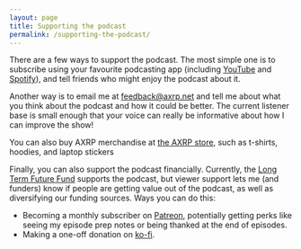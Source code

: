 ```yaml
---
layout: page
title: Supporting the podcast
permalink: /supporting-the-podcast/
---
```


There are a few ways to support the podcast. The most simple one is to subscribe using your favourite podcasting app (including [YouTube](https://www.youtube.com/channel/UCIAzAR5dG7j_Kcvwjh7SQpg) and [Spotify](https://open.spotify.com/show/2HwW0U4nTGjQbqm4dZpXxD)), and tell friends who might enjoy the podcast about it.

Another way is to email me at <feedback@axrp.net> and tell me about what you think about the podcast and how it could be better. The current listener base is small enough that your voice can really be informative about how I can improve the show!

You can also buy AXRP merchandise at [the AXRP store](https://store.axrp.net), such as t-shirts, hoodies, and laptop stickers

Finally, you can also support the podcast financially. Currently, the [Long Term Future Fund](https://funds.effectivealtruism.org/funds/far-future) supports the podcast, but viewer support lets me (and funders) know if people are getting value out of the podcast, as well as diversifying our funding sources. Ways you can do this:
- Becoming a monthly subscriber on [Patreon](https://www.patreon.com/axrpodcast), potentially getting perks like seeing my episode prep notes or being thanked at the end of episodes.
- Making a one-off donation on [ko-fi](https://ko-fi.com/axrpodcast).
